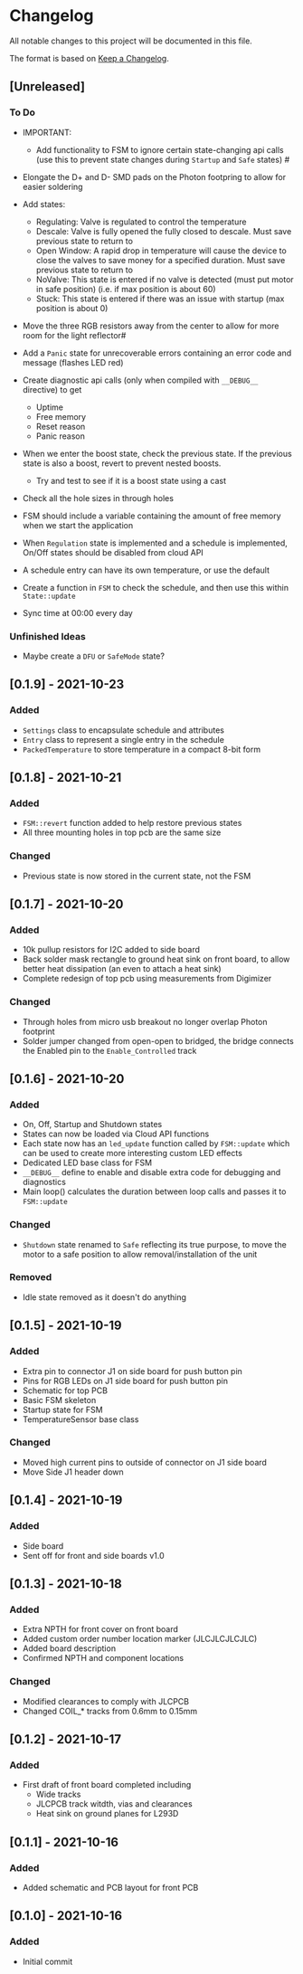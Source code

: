 # Changelog
All notable changes to this project will be documented in this file.

The format is based on [Keep a Changelog](https://keepachangelog.com/en/1.0.0/).

## [Unreleased]
### To Do


  - IMPORTANT:
    - Add functionality to FSM to ignore certain state-changing api calls (use this to prevent state changes during `Startup` and `Safe` states) #




  - Elongate the D+ and D- SMD pads on the Photon footpring to allow for easier soldering  
  - Add states:
    - Regulating: Valve is regulated to control the temperature 
    - Descale: Valve is fully opened the fully closed to descale. Must save previous state to return to
    - Open Window: A rapid drop in temperature will cause the device to close the valves to save money for a specified duration. Must save previous state to return to
    - NoValve: This state is entered if no valve is detected (must put motor in safe position) (i.e. if max position is about 60)
    - Stuck: This state is entered if there was an issue with startup (max position is about 0)
  - Move the three RGB resistors away from the center to allow for more room for the light reflector#
  - Add a `Panic` state for unrecoverable errors containing an error code and message (flashes LED red)
  - Create diagnostic api calls (only when compiled with `__DEBUG__` directive) to get 
      - Uptime
      - Free memory
      - Reset reason
      - Panic reason
  - When we enter the boost state, check the previous state. If the previous state is also a boost, revert to prevent nested boosts.
      - Try and test to see if it is a boost state using a cast
  - Check all the hole sizes in through holes
  - FSM should include a variable containing the amount of free memory when we start the application 
  - When `Regulation` state is implemented and a schedule is implemented, On/Off states should be disabled from cloud API
  - A schedule entry can have its own temperature, or use the default
  - Create a function in `FSM` to check the schedule, and then use this within `State::update`
  - Sync time at 00:00 every day

### Unfinished Ideas
  - Maybe create a `DFU` or `SafeMode` state?

## [0.1.9] - 2021-10-23
### Added
- `Settings` class to encapsulate schedule and attributes
- `Entry` class to represent a single entry in the schedule
- `PackedTemperature` to store temperature in a compact 8-bit form

## [0.1.8] - 2021-10-21
### Added
- `FSM::revert` function added to help restore previous states
- All three mounting holes in top pcb are the same size 

### Changed
- Previous state is now stored in the current state, not the FSM

## [0.1.7] - 2021-10-20
### Added
- 10k pullup resistors for I2C added to side board
- Back solder mask rectangle to ground heat sink on front board, to allow better heat dissipation (an even to attach a heat sink)
- Complete redesign of top pcb using measurements from Digimizer

### Changed
- Through holes from micro usb breakout no longer overlap Photon footprint
- Solder jumper changed from open-open to bridged, the bridge connects the Enabled pin to the `Enable_Controlled` track

## [0.1.6] - 2021-10-20
### Added
- On, Off, Startup and Shutdown states
- States can now be loaded via Cloud API functions
- Each state now has an `led_update` function called by `FSM::update` which can be used to create more interesting custom LED effects
- Dedicated LED base class for FSM
- `__DEBUG__` define to enable and disable extra code for debugging and diagnostics
- Main loop() calculates the duration between loop calls and passes it to `FSM::update`

### Changed
- `Shutdown` state renamed to `Safe` reflecting its true purpose, to move the motor to a safe position to allow removal/installation of the unit

### Removed
- Idle state removed as it doesn't do anything

## [0.1.5] - 2021-10-19
### Added
- Extra pin to connector J1 on side board for push button pin
- Pins for RGB LEDs on J1 side board for push button pin
- Schematic for top PCB
- Basic FSM skeleton
- Startup state for FSM
- TemperatureSensor  base class

### Changed
- Moved high current pins to outside of connector on J1 side board
- Move Side J1 header down

## [0.1.4] - 2021-10-19
### Added
- Side board
- Sent off for front and side boards v1.0

## [0.1.3] - 2021-10-18
### Added
- Extra NPTH for front cover on front board
- Added custom order number location marker (JLCJLCJLCJLC)
- Added board description
- Confirmed NPTH and component locations

### Changed
- Modified clearances to comply with JLCPCB
- Changed COIL_* tracks from 0.6mm to 0.15mm

## [0.1.2] - 2021-10-17
### Added
- First draft of front board completed including
  - Wide tracks 
  - JLCPCB track witdth, vias and clearances
  - Heat sink on ground planes for L293D

## [0.1.1] - 2021-10-16
### Added
- Added schematic and PCB layout for front PCB

## [0.1.0] - 2021-10-16
### Added
- Initial commit